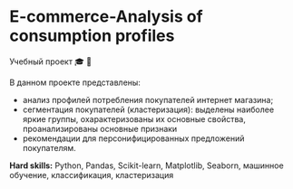 # E-commerce-Analysis of consumption profiles
Учебный проект &#127891; &#128722; 

В данном проекте представлены: 
* анализ профилей потребления покупателей интернет магазина;
* сегментация покупателей (кластеризация): выделены наиболее яркие группы, охарактеризованы их основные свойства, проанализированы основные признаки
* рекомендации для персонифицированных предложений покупателям.

**Hard skills:** Python, Pandas, Scikit-learn, Matplotlib, Seaborn, машинное обучение, классификация, кластеризация
